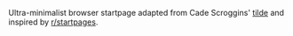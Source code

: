 Ultra-minimalist browser startpage adapted from Cade Scroggins' [tilde](https://github.com/cadejscroggins/tilde) and inspired by [r/startpages](https://reddit.com/r/startpages).
